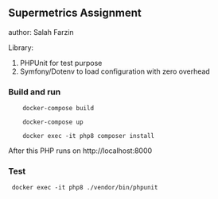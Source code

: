 ## Supermetrics Assignment
author: Salah Farzin

Library:
1. PHPUnit for test purpose
2. Symfony/Dotenv to load configuration with zero overhead

### Build and run

``` 
    docker-compose build

    docker-compose up

    docker exec -it php8 composer install
```

After this PHP runs on http://localhost:8000

### Test

```  docker exec -it php8 ./vendor/bin/phpunit  ```
